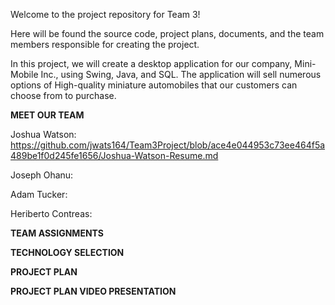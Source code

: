 Welcome to the project repository for Team 3!

Here will be found the source code, project plans, documents, and the team members responsible for creating the project.

In this project, we will create a desktop application for our company, Mini-Mobile Inc., using Swing, Java, and SQL.
The application will sell numerous options of High-quality miniature automobiles that our customers can choose from to purchase.

**MEET OUR TEAM**

Joshua Watson: https://github.com/jwats164/Team3Project/blob/ace4e044953c73ee464f5a489be1f0d245fe1656/Joshua-Watson-Resume.md


Joseph Ohanu:


Adam Tucker:


Heriberto Contreas: 



**TEAM ASSIGNMENTS**



**TECHNOLOGY SELECTION**



**PROJECT PLAN**



**PROJECT PLAN VIDEO PRESENTATION**

